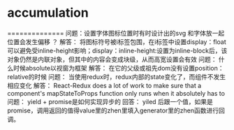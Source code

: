 # accumulation
==============
  问题：设置字体图标位置时有时设计出的svg 和字体放一起位置会发生偏移 ？
  解答： 将图标符号被i标签包围，在i标签中设置display：float 可以避免受inline-height影响；display：inline-height:设置为inline-block后，该对象仍然是内联对象，但其中的内容会变成块级，从而高宽设置会有效
  问题： 什么时候absolute以视窗为框架
  解答： 在它的父级或祖先dom没有设置position：relative的时候
  问题： 当使用redux时，redux内部的state变化了，而组件不发生相应变化
  解答：  React-Redux does a lot of work to make sure that a component's mapStateToProps function only runs when it absolutely has to
  问题： yield + promise是如何实现异步的
  回答： yiled 后跟一个值，如果是promise，调用返回的值得value里的zhen里填入generator里的zhen函数进行回调。